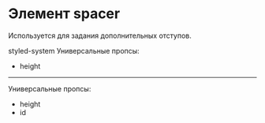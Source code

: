 # Элемент spacer  
Используется для задания дополнительных отступов.  

styled-system Универсальные пропсы:
- height 


----
Универсальные пропсы:
- height 
- id  